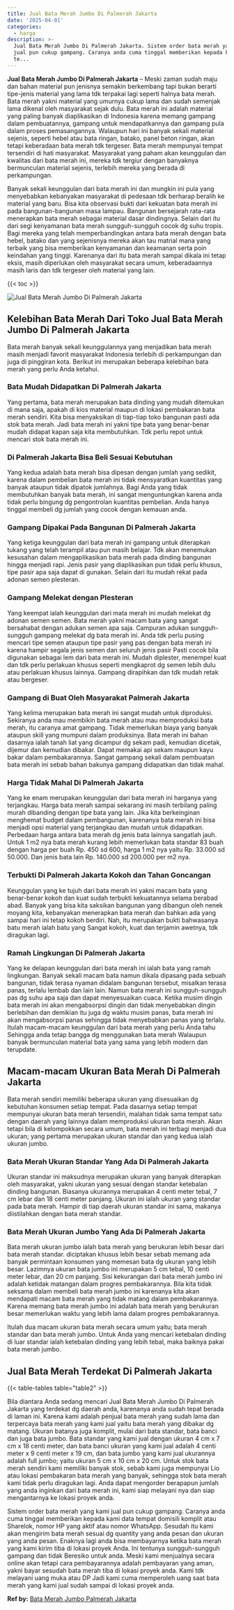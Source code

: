 ```yaml
---
title: Jual Bata Merah Jumbo Di Palmerah Jakarta
date: '2025-04-01'
categories:
  - harga
description: >-
  Jual Bata Merah Jumbo Di Palmerah Jakarta. Sistem order bata merah yang kami
  jual pun cukup gampang. Caranya anda cuma tinggal memberikan kepada kami data
  te...
---
```


**Jual Bata Merah Jumbo Di Palmerah Jakarta** – Meski zaman sudah maju dan bahan material pun jenisnya semakin berkembang tapi bukan berarti tipe-jenis material yang lama tdk terpakai lagi seperti halnya bata merah. Bata merah yakni material yang umurnya cukup lama dan sudah semenjak lama dikenal oleh masyarakat sejak dulu. Bata merah ini adalah material yang paling banyak diaplikasikan di Indonesia karena memang gampang dalam pembuatannya, gampang untuk mendapatkannya dan gampang pula dalam proses pemasangannya. Walaupun hari ini banyak sekali material sejenis, seperti hebel atau bata ringan, batako, panel beton ringan, akan tetapi keberadaan bata merah tdk tergeser. Bata merah mempunyai tempat tersendiri di hati masyarakat. Masyarakat yang paham akan keunggulan dan kwalitas dari bata merah ini, mereka tdk tergiur dengan banyaknya bermunculan material sejenis, terlebih mereka yang berada di perkampungan.

Banyak sekali keunggulan dari bata merah ini dan mungkin ini pula yang menyebabkan kebanyakan masyarakat di pedesaan tdk berharap beralih ke material yang baru. Bisa kita observasi bukti dari kekuatan bata merah ini pada bangunan-bangunan masa lampau. Bangunan bersejarah rata-rata menerapkan bata merah sebagai material dasar dindingnya. Selain dari itu dari segi kenyamanan bata merah sungguh-sungguh cocok dg suhu tropis. Bagi mereka yang telah memperbandingkan antara bata merah dengan bata hebel, batako dan yang sejenisnya mereka akan tau matrial mana yang terbaik yang bisa memberikan kenyamanan dan keamanan serta poin keindahan yang tinggi. Karenanya dari itu bata merah sampai dikala ini tetap eksis, masih diperlukan oleh masyarakat secara umum, keberadaannya masih laris dan tdk tergeser oleh material yang lain.

{{< toc >}}

![Jual Bata Merah Jumbo Di Palmerah Jakarta](/images/jual-bata-merah-03.png)

## Kelebihan Bata Merah Dari Toko Jual Bata Merah Jumbo Di Palmerah Jakarta

Bata merah banyak sekali keunggulannya yang menjadikan bata merah masih menjadi favorit masyarakat Indonesia terlebih di perkampungan dan juga di pinggiran kota. Berikut ini merupakan beberapa kelebihan bata merah yang perlu Anda ketahui.

### Bata Mudah Didapatkan Di Palmerah Jakarta

Yang pertama, bata merah merupakan bata dinding yang mudah ditemukan di mana saja, apakah di kios material maupun di lokasi pembakaran bata merah sendiri. Kita bisa menyaksikan di tiap-tiap toko bangunan pasti ada stok bata merah. Jadi bata merah ini yakni tipe bata yang benar-benar mudah didapat kapan saja kita membutuhkan. Tdk perlu repot untuk mencari stok bata merah ini.

### Di Palmerah Jakarta Bisa Beli Sesuai Kebutuhan

Yang kedua adalah bata merah bisa dipesan dengan jumlah yang sedikit, karena dalam pembelian bata merah ini tidak mensyaratkan kuantitas yang banyak ataupun tidak dipatok jumlahnya. Bagi Anda yang tidak membutuhkan banyak bata merah, ini sangat menguntungkan karena anda tidak perlu bingung dg pengontrolan kuantitas pembelian. Anda hanya tinggal membeli dg jumlah yang cocok dengan kemauan anda.

### Gampang Dipakai Pada Bangunan Di Palmerah Jakarta

Yang ketiga keunggulan dari bata merah ini gampang untuk diterapkan tukang yang telah terampil atau pun masih belajar. Tdk akan menemukan kesusahan dalam mengaplikasikan bata merah pada dinding bangunan hingga menjadi rapi. Jenis pasir yang diaplikasikan pun tidak perlu khusus, tipe pasir apa saja dapat di gunakan. Selain dari itu mudah rekat pada adonan semen plesteran.

### Gampang Melekat dengan Plesteran

Yang keempat ialah keunggulan dari mata merah ini mudah melekat dg adonan semen semen. Bata merah yakni macam bata yang sangat bersahabat dengan adukan semen apa saja. Campuran adukan sungguh-sungguh gampang melekat dg bata merah ini. Anda tdk perlu pusing mencari tipe semen ataupun tipe pasir yang pas dengan bata merah ini karena hampir segala jenis semen dan seluruh jenis pasir Pasti cocok bila digunakan sebagai lem dari bata merah ini. Mudah diplester, menempel kuat dan tdk perlu perlakuan khusus seperti mengkaprot dg semen lebih dulu atau perlakuan khusus lainnya. Gampang dirapihkan dan tdk mudah retak atau bergeser.

### Gampang di Buat Oleh Masyarakat Palmerah Jakarta

Yang kelima merupakan bata merah ini sangat mudah untuk diproduksi. Sekiranya anda mau membikin bata merah atau mau memproduksi bata merah, itu caranya amat gampang. Tidak memerlukan biaya yang banyak ataupun skill yang mumpuni dalam produksinya. Bata merah ini bahan dasarnya ialah tanah liat yang dicampur dg sekam padi, kemudian dicetak, dijemur dan kemudian dibakar. Dapat memakai api sekam maupun kayu bakar dalam pembakarannya. Sangat gampang sekali dalam pembuatan bata merah ini sebab bahan bakunya gampang didapatkan dan tidak mahal.

### Harga Tidak Mahal Di Palmerah Jakarta

Yang ke enam merupakan keunggulan dari bata merah ini harganya yang terjangkau. Harga bata merah sampai sekarang ini masih terbilang paling murah dibanding dengan tipe bata yang lain. Jika kita berkeinginan menghemat budget dalam pembangunan, karenanya bata merah ini bisa menjadi opsi material yang terjangkau dan mudah untuk didapatkan. Perbedaan harga antara bata merah dg jenis bata lainnya sangatlah jauh. Untuk 1 m2 nya bata merah kurang lebih memerlukan bata standar 83 buah dengan harga per buah Rp. 450 sd 600, harga 1 m2 nya yaitu Rp. 33.000 sd 50.000. Dan jenis bata lain Rp. 140.000 sd 200.000 per m2 nya.

### Terbukti Di Palmerah Jakarta Kokoh dan Tahan Goncangan

Keunggulan yang ke tujuh dari bata merah ini yakni macam bata yang benar-benar kokoh dan kuat sudah terbukti kekuatannya selama berabad abad. Banyak yang bisa kita saksikan bangunan yang dibangun oleh nenek moyang kita, kebanyakan menerapkan bata merah dan bahkan ada yang sampai hari ini tetap kokoh berdiri. Nah, itu merupakan bukti bahwasanya batu merah ialah batu yang Sangat kokoh, kuat dan terjamin awetnya, tdk diragukan lagi.

### Ramah Lingkungan Di Palmerah Jakarta

Yang ke delapan keunggulan dari bata merah ini ialah bata yang ramah lingkungan. Banyak sekali macam bata namun dikala dipasang pada sebuah bangunan, tidak terasa nyaman didalam bangunan tersebut, misalkan terasa panas, terlalu lembab dan lain lain. Namun bata merah ini sungguh-sungguh pas dg suhu apa saja dan dapat menyesuaikan cuaca. Ketika musim dingin bata merah ini akan mengabsorpsi dingin dan tidak menyebabkan dingin berlebihan dan demikian itu juga dg waktu musim panas, bata merah ini akan mengabsorpsi panas sehingga tidak menyebabkan panas yang terlalu. Itulah macam-macam keunggulan dari bata merah yang perlu Anda tahu Sehingga anda tetap bangga dg menggunakan bata merah Walaupun banyak bermunculan material bata yang sama yang lebih modern dan terupdate.

## Macam-macam Ukuran Bata Merah Di Palmerah Jakarta

Bata merah sendiri memiliki beberapa ukuran yang disesuaikan dg kebutuhan konsumen setiap tempat. Pada dasarnya setiap tempat mempunyai ukuran bata merah tersendiri, malahan tidak sama tempat satu dengan daerah yang lainnya dalam memproduksi ukuran bata merah. Akan tetapi bila di kelompokkan secara umum, bata merah ini terbagi menjadi dua ukuran; yang pertama merupakan ukuran standar dan yang kedua ialah ukuran jumbo.

### Bata Merah Ukuran Standar Yang Ada Di Palmerah Jakarta

Ukuran standar ini maksudnya merupakan ukuran yang banyak diterapkan oleh masyarakat, yakni ukuran yang sesuai dengan standar ketebalan dinding bangunan. Biasanya ukurannya merupakan 4 centi meter tebal, 7 cm lebar dan 18 centi meter panjang. Ukuran ini ialah ukuran yang standar pada bata merah. Hampir di tiap daerah ukuran standar ini sama, makanya diistilahkan dengan bata merah standar.

### Bata Merah Ukuran Jumbo Yang Ada Di Palmerah Jakarta

Bata merah ukuran jumbo ialah bata merah yang berukuran lebih besar dari bata merah standar. diciptakan khusus lebih besar sebab memang ada banyak permintaan konsumen yang memesan bata dg ukuran yang lebih besar. Lazimnya ukuran bata jumbo ini merupakan 5 cm tebal, 10 centi meter lebar, dan 20 cm panjang. Sisi kekurangan dari bata merah jumbo ini adalah ketidak matangan dalam progres pembakarannya. Bila kita tidak seksama dalam membeli bata merah jumbo ini karenanya kita akan mendapati macam bata merah yang tidak matang dalam pembakarannya. Karena memang bata merah jumbo ini adalah bata merah yang berukuran besar memerlukan waktu yang lebih lama dalam progres pembakarannya.

Itulah dua macam ukuran bata merah secara umum yaitu; bata merah standar dan bata merah jumbo. Untuk Anda yang mencari ketebalan dinding di luar standar ialah ketebalan dinding yang lebih tebal, maka baiknya pakai bata merah jumbo.

## Jual Bata Merah Terdekat Di Palmerah Jakarta

{{< table-tables table="table2" >}}

Bila diantara Anda sedang mencari Jual Bata Merah Jumbo Di Palmerah Jakarta yang terdekat dg daerah anda, karenanya anda sudah tepat berada di laman ini. Karena kami adalah penjual bata merah yang sudah lama dan terpercaya bata merah yang kami jual yaitu bata merah yang dibakar dg matang. Ukuran batanya juga komplit, mulai dari bata standar, bata banci dan juga bata jumbo. Bata standar yang kami jual dengan ukuran 4 cm x 7 cm x 18 centi meter, dan bata banci ukuran yang kami jual adalah 4 centi meter x 9 centi meter x 19 cm, dan bata jumbo yang kami jual ukurannya adalah full jumbo; yaitu ukuran 5 cm x 10 cm x 20 cm. Untuk stok bata merah sendiri kami memiliki banyak stok, sebab kami juga mempunyai Lio atau lokasi pembakaran bata merah yang banyak, sehingga stok bata merah kami tidak perlu diragukan lagi. Anda dapat mengorder berapapun jumlah yang anda inginkan dari bata merah ini, kami siap melayani nya dan siap mengantarnya ke lokasi proyek anda.

Sistem order bata merah yang kami jual pun cukup gampang. Caranya anda cuma tinggal memberikan kepada kami data tempat domisili komplit atau Sharelok, nomor HP yang aktif atau nomor WhatsApp. Sesudah itu kami akan mengirim bata merah sesuai dg quantity yang anda pesan dan ukuran yang anda pesan. Enaknya lagi anda bisa membayarnya ketika bata merah yang kami kirim tiba di lokasi proyek Anda. Ini tentunya sungguh-sungguh gampang dan tidak Beresiko untuk anda. Meski kami menjualnya secara online akan tetapi cara pembayarannya adalah pembayaran yang aman, yakni bayar sesudah bata merah tiba di lokasi proyek anda. Kami tdk melayani uang muka atau DP Jadi kami cuma memperoleh uang saat bata merah yang kami jual sudah sampai di lokasi proyek anda.

**Ref by:** [Bata Merah Jumbo Palmerah Jakarta](https://id.wikipedia.org/wiki/Bata)
